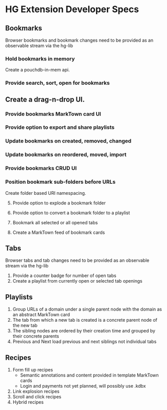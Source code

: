 # HG Extension Developer Specs

## Bookmarks

Browser bookmarks and bookmark changes need to be provided as an observable stream via the hg-lib


### Hold bookmarks in memory

Create a pouchdb-in-mem api.

### Provide search, sort, open for bookmarks

## Create a drag-n-drop UI.

### Provide bookmarks MarkTown card UI

### Provide option to export and share playlists

### Update bookmarks on created, removed, changed

### Update bookmarks on reordered, moved, import

### Provide bookmarks CRUD UI




### Position bookmark sub-folders before URLs

Create folder based URI namespacing.

5. Provide option to explode a bookmark folder
6. Provide option to convert a bookmark folder to a playlist


11. Bookmark all selected or all opened tabs
12. Create a MarkTown feed of bookmark cards

## Tabs

Browser tabs and tab changes need to be provided as an observable stream via the hg-lib

1. Provide a counter badge for number of open tabs
2. Create a playlist from currently open or selected tab openings

## Playlists

1. Group URLs of a domain under a single parent node with the domain as an abstract MarkTown card
2. The tab from which a new tab is created is a concrete parent node of the new tab
3. The sibling nodes are ordered by their creation time and grouped by their concrete parents
4. Previous and Next load previous and next siblings not individual tabs

## Recipes

1. Form fill up recipes
   * Semantic annotations and content provided in template MarkTown cards
   * Login and payments not yet planned, will possibly use .kdbx
2. Link explosion recipes
3. Scroll and click recipes
4. Hybrid recipes
